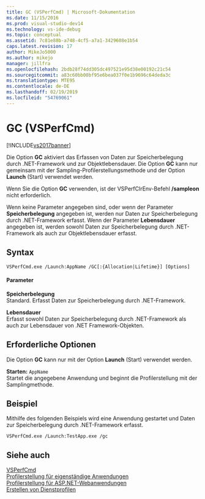 ```yaml
---
title: GC (VSPerfCmd) | Microsoft-Dokumentation
ms.date: 11/15/2016
ms.prod: visual-studio-dev14
ms.technology: vs-ide-debug
ms.topic: conceptual
ms.assetid: 7c81e88b-a748-4cf5-a7a1-3429608e1b54
caps.latest.revision: 17
author: MikeJo5000
ms.author: mikejo
manager: jillfra
ms.openlocfilehash: 2bdb28f74dd305dc497521e95d38e00192c21c54
ms.sourcegitcommit: a83c60bb00bf95e6bea037f0e1b9696c64deda3c
ms.translationtype: MTE95
ms.contentlocale: de-DE
ms.lasthandoff: 02/19/2019
ms.locfileid: "54769061"
---
```

# <a name="gc-vsperfcmd"></a>GC (VSPerfCmd)
[!INCLUDE[vs2017banner](../includes/vs2017banner.md)]

Die Option **GC** aktiviert das Erfassen von Daten zur Speicherbelegung durch .NET-Framework und zur Objektlebensdauer. Die Option **GC** kann nur gemeinsam mit der Sampling-Profilerstellungsmethode und der Option **Launch** (Start) verwendet werden.  
  
 Wenn Sie die Option **GC** verwenden, ist der VSPerfClrEnv-Befehl **/sampleon** nicht erforderlich.  
  
 Wenn keine Parameter angegeben sind, oder wenn der Parameter **Speicherbelegung** angegeben ist, werden nur Daten zur Speicherbelegung durch .NET-Framework erfasst. Wenn der Parameter **Lebensdauer** angegeben ist, werden sowohl Daten zur Speicherbelegung durch .NET-Framework als auch zur Objektlebensdauer erfasst.  
  
## <a name="syntax"></a>Syntax  
  
```  
VSPerfCmd.exe /Launch:AppName /GC[:{Allocation|Lifetime}] [Options]  
```  
  
#### <a name="parameters"></a>Parameter  
 **Speicherbelegung**  
 Standard. Erfasst Daten zur Speicherbelegung durch .NET-Framework.  
  
 **Lebensdauer**  
 Erfasst sowohl Daten zur Speicherbelegung durch .NET-Framework als auch zur Lebensdauer von .NET Framework-Objekten.  
  
## <a name="required-options"></a>Erforderliche Optionen  
 Die Option **GC** kann nur mit der Option **Launch** (Start) verwendet werden.  
  
 **Starten:** `AppName`  
 Startet die angegebene Anwendung und beginnt die Profilerstellung mit der Samplingmethode.  
  
## <a name="example"></a>Beispiel  
 Mithilfe des folgenden Beispiels wird eine Anwendung gestartet und Daten zur Speicherbelegung durch .NET-Framework erfasst.  
  
```  
VSPerfCmd.exe /Launch:TestApp.exe /gc  
```  
  
## <a name="see-also"></a>Siehe auch  
 [VSPerfCmd](../profiling/vsperfcmd.md)   
 [Profilerstellung für eigenständige Anwendungen](../profiling/command-line-profiling-of-stand-alone-applications.md)   
 [Profilerstellung für ASP.NET-Webanwendungen](../profiling/command-line-profiling-of-aspnet-web-applications.md)   
 [Erstellen von Dienstprofilen](../profiling/command-line-profiling-of-services.md)
